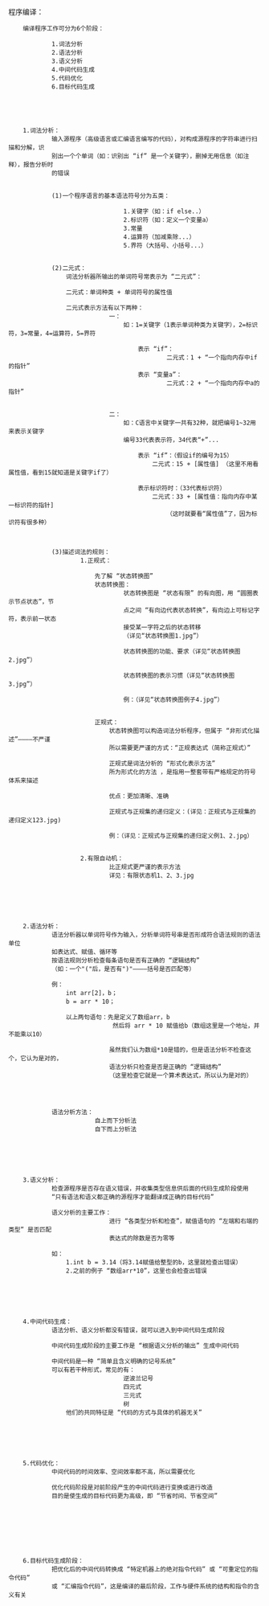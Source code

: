 程序编译：


		编译程序工作可分为6个阶段：

				1.词法分析
				2.语法分析
				3.语义分析
				4.中间代码生成
				5.代码优化
				6.目标代码生成





		1.词法分析：
				输入源程序（高级语言或汇编语言编写的代码），对构成源程序的字符串进行扫描和分解，识
				别出一个个单词（如：识别出 “if” 是一个关键字），删掉无用信息（如注释），报告分析时
				的错误


				(1)一个程序语言的基本语法符号分为五类：

									1.关键字（如：if else..）
									2.标识符（如：定义一个变量a）
									3.常量
									4.运算符（加减乘除...）
									5.界符（大括号、小括号...）


				(2)二元式：
					词法分析器所输出的单词符号常表示为 “二元式”：

					二元式：单词种类 + 单词符号的属性值

					二元式表示方法有以下两种：
								一：
									如：1=关键字（1表示单词种类为关键字），2=标识符，3=常量，4=运算符，5=界符

										表示 “if”：
												二元式：1 + “一个指向内存中if的指针” 
										表示 “变量a”：
												二元式：2 + “一个指向内存中a的指针”


								二：
									如：C语言中关键字一共有32种，就把编号1~32用来表示关键字
									编号33代表表示符，34代表“+”...

										表示 “if”：（假设if的编号为15）
											二元式：15 + [属性值] （这里不用看属性值，看到15就知道是关键字if了）

										表示标识符时：（33代表标识符）
											二元式：33 + [属性值：指向内存中某一标识符的指针]
												（这时就要看“属性值”了，因为标识符有很多种）



				(3)描述词法的规则：
						1.正规式：

							先了解 “状态转换图”
							状态转换图：
									状态转换图是 “状态有限” 的有向图，用 “圆圈表示节点状态”，节
									点之间 “有向边代表状态转换”，有向边上可标记字符，表示前一状态
									接受某一字符之后的状态转移
									（详见“状态转换图1.jpg”）

									状态转换图的功能、要求（详见“状态转换图2.jpg”）

									状态转换图的表示习惯（详见“状态转换图3.jpg”）

									例：（详见“状态转换图例子4.jpg”）


							正规式：
								状态转换图可以构造词法分析程序，但属于 “非形式化描述”————不严谨
								所以需要更严谨的方式：“正规表达式（简称正规式）”

								正规式是词法分析的 “形式化表示方法”
								所为形式化的方法 ，是指用一整套带有严格规定的符号体系来描述

								优点：更加清晰、准确

								正规式与正规集的递归定义：(详见：正规式与正规集的递归定义123.jpg)

								例：（详见：正规式与正规集的递归定义例1、2.jpg）


						2.有限自动机：
								比正规式更严谨的表示方法
								详见：有限状态机1、2、3.jpg






		2.语法分析：
				语法分析器以单词符号作为输入，分析单词符号串是否形成符合语法规则的语法单位
				如表达式、赋值、循环等
				按语法规则分析检查每条语句是否有正确的 “逻辑结构”
				（如：一个"("后，是否有")"————括号是否匹配等）

				例：
					int arr[2]，b；
					b = arr * 10；

					以上两句语句：先是定义了数组arr，b
								 然后将 arr * 10 赋值给b（数组这里是一个地址，并不能乘以10）

								虽然我们认为数组*10是错的，但是语法分析不检查这个，它认为是对的，
								语法分析只检查是否是正确的 “逻辑结构”
								（这里检查它就是一个算术表达式，所以认为是对的）




				语法分析方法：
							自上而下分析法
							自下而上分析法






		3.语义分析：
				检查源程序是否存在语义错误，并收集类型信息供后面的代码生成阶段使用
				“只有语法和语义都正确的源程序才能翻译成正确的目标代码”

				语义分析的主要工作：
								进行 “各类型分析和检查”，赋值语句的 “左端和右端的类型” 是否匹配
								表达式的除数是否为零等

				如：
					1.int b = 3.14（将3.14赋值给整型的b，这里就检查出错误）
					2.之前的例子 “数组arr*10”，这里也会检查出错误






		4.中间代码生成：
				语法分析、语义分析都没有错误，就可以进入到中间代码生成阶段

				中间代码生成阶段的主要工作是 “根据语义分析的输出” 生成中间代码	

				中间代码是一种 “简单且含义明确的记号系统”
				可以有若干种形式，常见的有：
									逆波兰记号
									四元式
									三元式
									树
					他们的共同特征是 “代码的方式与具体的机器无关”






		5.代码优化：
				中间代码的时间效率、空间效率都不高，所以需要优化

				优化代码阶段是对前阶段产生的中间代码进行变换或进行改造
				目的是使生成的目标代码更为高级，即 “节省时间、节省空间”








		6.目标代码生成阶段：
				把优化后的中间代码转换成 “特定机器上的绝对指令代码” 或 “可重定位的指令代码” 
				或 “汇编指令代码”，这是编译的最后阶段，工作与硬件系统的结构和指令的含义有关